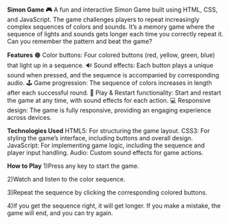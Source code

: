 **Simon Game 🎮**
A fun and interactive Simon Game built using HTML, CSS, and JavaScript. The game challenges players to repeat increasingly complex sequences of colors and sounds. It’s a memory game where the sequence of lights and sounds gets longer each time you correctly repeat it. Can you remember the pattern and beat the game?

**Features**
🟠 Color buttons: Four colored buttons (red, yellow, green, blue) that light up in a sequence.
🔊 Sound effects: Each button plays a unique sound when pressed, and the sequence is accompanied by corresponding audio.
🕹️ Game progression: The sequence of colors increases in length after each successful round.
🚀 Play & Restart functionality: Start and restart the game at any time, with sound effects for each action.
💻 Responsive design: The game is fully responsive, providing an engaging experience across devices.

**Technologies Used**
HTML5: For structuring the game layout.
CSS3: For styling the game’s interface, including buttons and overall design.
JavaScript: For implementing game logic, including the sequence and player input handling.
Audio: Custom sound effects for game actions.

**How to Play**
1)Press any key to start the game.

2)Watch and listen to the color sequence.

3)Repeat the sequence by clicking the corresponding colored buttons.

4)If you get the sequence right, it will get longer. If you make a mistake, the game will end, and you can try again.
